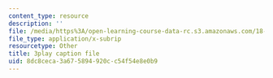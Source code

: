 ```yaml
---
content_type: resource
description: ''
file: /media/https%3A/open-learning-course-data-rc.s3.amazonaws.com/18-03sc-differential-equations-fall-2011/8dc8ceca3a675894920cc54f54e8e0b9_e3FfmXtkppM.vtt
file_type: application/x-subrip
resourcetype: Other
title: 3play caption file
uid: 8dc8ceca-3a67-5894-920c-c54f54e8e0b9
---
```

